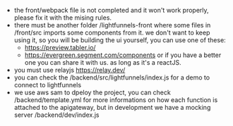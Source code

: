 - the front/webpack file is not completed and it won't work properly, please fix it with the mising rules.
- there must be another folder /lightfunnels-front where some files in /front/src imports some components from it. we don't want to keep using it, so 
you will be building the ui yourself, you can use one of these:
  - https://preview.tabler.io/
  - https://evergreen.segment.com/components
  or if you have a better one you can share it with us. as long as it's a reactJS.
- you must use relayjs https://relay.dev/
- you can check the /backend/src/lightfunnels/index.js for a demo to connect to lightfunnels
- we use aws sam to dpeloy the project, you can check /backend/template.yml for more informations on how each function is attached to the apigateway, but in development 
we have a mocking server /backend/dev/index.js
